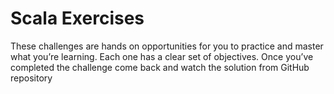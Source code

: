 # Scala Exercises
These challenges are hands on opportunities for you to practice and master what you’re learning.
Each one has a clear set of objectives. 
Once you’ve completed the challenge come back and watch the solution from GitHub repository

